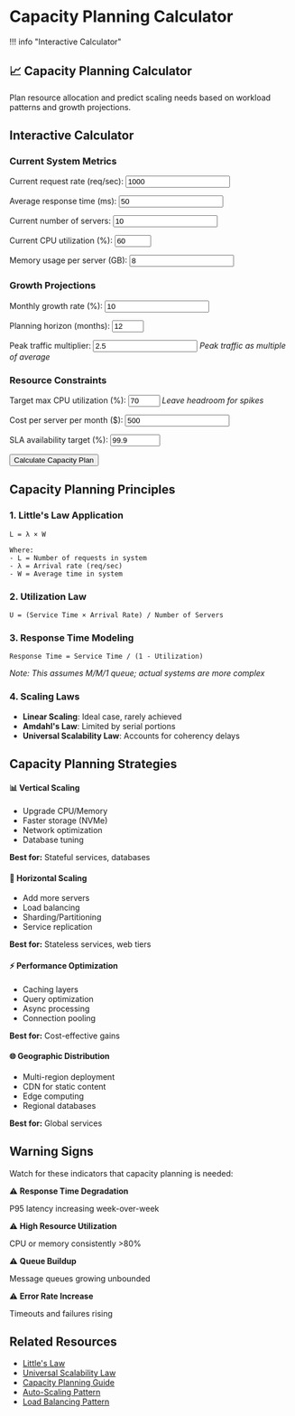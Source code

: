 # Capacity Planning Calculator

!!! info "Interactive Calculator"
 <h2>📈 Capacity Planning Calculator</h2>
<p>Plan resource allocation and predict scaling needs based on workload patterns and growth projections.</p>

## Interactive Calculator

<div class="calculator-tool">
<form id="capacityCalc">

### Current System Metrics

<label for="currentRPS">Current request rate (req/sec):</label>
<input type="number" id="currentRPS" value="1000" min="0" step="100">



<label for="avgResponseTime">Average response time (ms):</label>
<input type="number" id="avgResponseTime" value="50" min="1" step="10">



<label for="currentServers">Current number of servers:</label>
<input type="number" id="currentServers" value="10" min="1" step="1">



<label for="cpuUtilization">Current CPU utilization (%):</label>
<input type="number" id="cpuUtilization" value="60" min="0" max="100" step="5">



<label for="memoryUsageGB">Memory usage per server (GB):</label>
<input type="number" id="memoryUsageGB" value="8" min="0" step="1">


### Growth Projections

<label for="growthRate">Monthly growth rate (%):</label>
<input type="number" id="growthRate" value="10" min="0" step="1">



<label for="planningHorizon">Planning horizon (months):</label>
<input type="number" id="planningHorizon" value="12" min="1" max="36" step="1">



<label for="peakMultiplier">Peak traffic multiplier:</label>
<input type="number" id="peakMultiplier" value="2.5" min="1" step="0.1">
*Peak traffic as multiple of average*


### Resource Constraints

<label for="maxCPU">Target max CPU utilization (%):</label>
<input type="number" id="maxCPU" value="70" min="10" max="90" step="5">
*Leave headroom for spikes*



<label for="serverCost">Cost per server per month ($):</label>
<input type="number" id="serverCost" value="500" min="0" step="50">



<label for="slaTarget">SLA availability target (%):</label>
<input type="number" id="slaTarget" value="99.9" min="90" max="99.999" step="0.1">


<button type="button" onclick="calculateCapacity()" class="calc-button">Calculate Capacity Plan</button>
</form>

<div id="results" class="results-panel">
<!-- Results will appear here -->
</div>

## Capacity Planning Principles

### 1. Little's Law Application
```
L = λ × W

Where:
- L = Number of requests in system
- λ = Arrival rate (req/sec)
- W = Average time in system
```

### 2. Utilization Law
```
U = (Service Time × Arrival Rate) / Number of Servers
```

### 3. Response Time Modeling
```
Response Time = Service Time / (1 - Utilization)
```
*Note: This assumes M/M/1 queue; actual systems are more complex*

### 4. Scaling Laws
- **Linear Scaling**: Ideal case, rarely achieved
- **Amdahl's Law**: Limited by serial portions
- **Universal Scalability Law**: Accounts for coherency delays

## Capacity Planning Strategies

<div class="strategy-card">
<h4>📊 Vertical Scaling</h4>
<ul>
<li>Upgrade CPU/Memory</li>
<li>Faster storage (NVMe)</li>
<li>Network optimization</li>
<li>Database tuning</li>
</ul>
<p><strong>Best for:</strong> Stateful services, databases</p>

<h4>🔄 Horizontal Scaling</h4>
<ul>
<li>Add more servers</li>
<li>Load balancing</li>
<li>Sharding/Partitioning</li>
<li>Service replication</li>
</ul>
<p><strong>Best for:</strong> Stateless services, web tiers</p>

<h4>⚡ Performance Optimization</h4>
<ul>
<li>Caching layers</li>
<li>Query optimization</li>
<li>Async processing</li>
<li>Connection pooling</li>
</ul>
<p><strong>Best for:</strong> Cost-effective gains</p>

<h4>🌐 Geographic Distribution</h4>
<ul>
<li>Multi-region deployment</li>
<li>CDN for static content</li>
<li>Edge computing</li>
<li>Regional databases</li>
</ul>
<p><strong>Best for:</strong> Global services</p>
</div>

## Warning Signs

Watch for these indicators that capacity planning is needed:

<div class="warning-item">
<span class="warning-icon">⚠️</span>
<strong>Response Time Degradation</strong>
<p>P95 latency increasing week-over-week</p>

<span class="warning-icon">⚠️</span>
<strong>High Resource Utilization</strong>
<p>CPU or memory consistently >80%</p>

<span class="warning-icon">⚠️</span>
<strong>Queue Buildup</strong>
<p>Message queues growing unbounded</p>

<span class="warning-icon">⚠️</span>
<strong>Error Rate Increase</strong>
<p>Timeouts and failures rising</p>
</div>

## Related Resources

- [Little's Law](quantitative/littles-law)
- [Universal Scalability Law](quantitative/universal-scalability)
- [Capacity Planning Guide](quantitative/capacity-planning)
- [Auto-Scaling Pattern](../../../pattern-library/auto-scaling)
- [Load Balancing Pattern](../../../pattern-library/load-balancing)

<script>
// Enhanced capacity calculator with input validation and real-time updates
let capacityChart = null;

function validateCapacityInputs() {
 const inputs = {
 currentRPS: { value: parseFloat(document.getElementById('currentRPS').value), min: 1, max: 1000000, name: 'Request rate' },
 avgResponseTime: { value: parseFloat(document.getElementById('avgResponseTime').value), min: 1, max: 10000, name: 'Response time' },
 currentServers: { value: parseInt(document.getElementById('currentServers').value), min: 1, max: 10000, name: 'Current servers' },
 cpuUtilization: { value: parseFloat(document.getElementById('cpuUtilization').value), min: 0, max: 100, name: 'CPU utilization' },
 memoryUsageGB: { value: parseFloat(document.getElementById('memoryUsageGB').value), min: 0.1, max: 1000, name: 'Memory usage' },
 growthRate: { value: parseFloat(document.getElementById('growthRate').value), min: 0, max: 100, name: 'Growth rate' },
 planningHorizon: { value: parseInt(document.getElementById('planningHorizon').value), min: 1, max: 36, name: 'Planning horizon' },
 peakMultiplier: { value: parseFloat(document.getElementById('peakMultiplier').value), min: 1, max: 10, name: 'Peak multiplier' },
 maxCPU: { value: parseFloat(document.getElementById('maxCPU').value), min: 10, max: 90, name: 'Max CPU target' },
 serverCost: { value: parseFloat(document.getElementById('serverCost').value), min: 0, max: 100000, name: 'Server cost' },
 slaTarget: { value: parseFloat(document.getElementById('slaTarget').value), min: 90, max: 99.999, name: 'SLA target' }
 };
 
 const errors = [];
 
 for (const [key, input] of Object.entries(inputs)) {
 if (isNaN(input.value)) {
 errors.push(`${input.name} must be a number`);
 } else if (input.value < input.min || input.value > input.max) {
 errors.push(`${input.name} must be between ${input.min} and ${input.max}`);
 }
 }
 
 return { valid: errors.length === 0, errors, inputs };
}

function calculateCapacity() {
 // Validate inputs
 const validation = validateCapacityInputs();
 if (!validation.valid) {
 displayCapacityErrors(validation.errors);
 return;
 }
 
 const inputs = validation.inputs;
 const growthRate = inputs.growthRate.value / 100;
 
 // Calculate current metrics
 const currentCapacityRPS = inputs.currentRPS.value / (inputs.cpuUtilization.value / 100);
 const rpsPerServer = currentCapacityRPS / inputs.currentServers.value;
 
 // Calculate memory constraints
 const totalMemoryGB = inputs.memoryUsageGB.value * inputs.currentServers.value;
 const memoryPerRPS = totalMemoryGB / inputs.currentRPS.value;
 
 // Project growth with advanced modeling
 let projections = [];
 let cumulativeCost = 0;
 
 for (let month = 0; month <= inputs.planningHorizon.value; month++) {
 const growthFactor = Math.pow(1 + growthRate, month);
 const projectedRPS = inputs.currentRPS.value * growthFactor;
 const peakRPS = projectedRPS * inputs.peakMultiplier.value;
 
 // Calculate required servers (considering both CPU and memory)
 const cpuBasedServers = Math.ceil((peakRPS / rpsPerServer) / (inputs.maxCPU.value / 100));
 const memoryBasedServers = Math.ceil((peakRPS * memoryPerRPS) / inputs.memoryUsageGB.value);
 const requiredServers = Math.max(cpuBasedServers, memoryBasedServers);
 
 // Calculate costs
 const monthlyCost = requiredServers * inputs.serverCost.value;
 cumulativeCost += monthlyCost;
 
 // Calculate actual utilization
 const cpuUtilization = (peakRPS / (requiredServers * rpsPerServer)) * 100;
 const memoryUtilization = (peakRPS * memoryPerRPS) / (requiredServers * inputs.memoryUsageGB.value) * 100;
 const actualUtilization = Math.max(cpuUtilization, memoryUtilization);
 const headroom = 100 - actualUtilization;
 
 projections.push({
 month: month,
 avgRPS: projectedRPS,
 peakRPS: peakRPS,
 servers: requiredServers,
 cost: monthlyCost,
 cumulativeCost: cumulativeCost,
 cpuUtilization: cpuUtilization,
 memoryUtilization: memoryUtilization,
 utilization: actualUtilization,
 headroom: headroom,
 constraintType: cpuBasedServers > memoryBasedServers ? 'CPU' : 'Memory'
 });
 }
 
 // Calculate availability based on redundancy
 const n = projections[inputs.planningHorizon.value].servers;
 const redundancy = Math.max(1, Math.floor(n * 0.1)); // 10% redundancy
 const availability = calculateAvailability(n, redundancy);
 
 // Prepare data for visualization
 const capacityData = {
 projections: projections,
 currentState: {
 rpsPerServer: rpsPerServer,
 currentCapacityRPS: currentCapacityRPS,
 cpuUtilization: inputs.cpuUtilization.value,
 servers: inputs.currentServers.value,
 headroom: 100 - inputs.cpuUtilization.value
 },
 recommendations: generateCapacityRecommendations(projections, inputs, availability),
 availability: availability,
 redundancy: redundancy
 };
 
 // Display results
 displayCapacityResults(capacityData, inputs);
 
 // Show results panel with animation
 const resultsPanel = document.getElementById('results');
 resultsPanel.style.display = 'block';
 resultsPanel.scrollIntoView({ behavior: 'smooth', block: 'nearest' });
}

function generateCapacityRecommendations(projections, inputs, availability) {
 const recommendations = [];
 
 // Growth rate analysis
 if (inputs.growthRate.value > 15) {
 recommendations.push({
 type: 'warning',
 message: 'High growth rate detected. Consider implementing auto-scaling to handle volatility.'
 });
 }
 
 // Short-term capacity needs
 const sixMonthProjection = projections[Math.min(6, projections.length - 1)];
 if (sixMonthProjection.servers > inputs.currentServers.value * 1.5) {
 recommendations.push({
 type: 'urgent',
 message: `⚠️ Significant scaling needed within 6 months (${sixMonthProjection.servers} servers). Start capacity planning immediately.`
 });
 }
 
 // Utilization analysis
 if (inputs.cpuUtilization.value > 70) {
 recommendations.push({
 type: 'important',
 message: 'Current utilization is high. Consider adding servers proactively to maintain stability.'
 });
 } else if (inputs.cpuUtilization.value < 30) {
 recommendations.push({
 type: 'info',
 message: 'Low utilization detected. You may be over-provisioned and could reduce costs.'
 });
 }
 
 // Availability vs SLA
 if (availability < inputs.slaTarget.value / 100) {
 const additionalServers = Math.ceil(projections[projections.length - 1].servers * 0.15);
 recommendations.push({
 type: 'error',
 message: `Current redundancy insufficient for ${inputs.slaTarget.value}% SLA. Add ${additionalServers} redundant servers.`
 });
 }
 
 // Cost optimization
 const totalCost = projections[projections.length - 1].cumulativeCost;
 const avgMonthlyCost = totalCost / projections.length;
 if (avgMonthlyCost > inputs.serverCost.value * inputs.currentServers.value * 2) {
 recommendations.push({
 type: 'important',
 message: 'Infrastructure costs will more than double. Consider architectural optimizations to reduce server requirements.'
 });
 }
 
 return recommendations;
}

function displayCapacityResults(data, inputs) {
 let resultsHTML = `
 <h3>📊 Capacity Planning Analysis</h3>
 
 <div class="summary-cards-grid">
 <div class="summary-metric-card">
 <div class="metric-icon">⚡
 <div class="metric-value">${data.currentState.rpsPerServer.toFixed(0)}
 RPS per Server
 </div>
 </div>
 <div class="metric-icon">📈
 <div class="metric-value">${data.currentState.currentCapacityRPS.toFixed(0)}
 Max Capacity (RPS)
 </div>
 </div>
 <div class="summary-metric-card ${data.currentState.headroom < 30 ? 'warning' : 'success'}">
 <div class="metric-icon">💨</div>
 <div class="metric-value">${data.currentState.headroom.toFixed(1)}%
 Current Headroom
 </div>
 </div>
 <div class="metric-icon">✅
 <div class="metric-value">${(data.availability * 100).toFixed(3)}%
 Projected Availability
 </div>
 </div>
 </div>
 </div>
 
 <h4>📅 ${inputs.planningHorizon.value}-Month Projection</h4>
 <div class="projection-cards">
 <div class="projection-card growth">
 <div class="card-icon">📈
 <h5>Traffic Growth</h5>
 ${((Math.pow(1 + inputs.growthRate.value / 100, inputs.planningHorizon.value) - 1) * 100).toFixed(0)}%
 <p>From ${inputs.currentRPS.value.toLocaleString()} to ${data.projections[data.projections.length - 1].avgRPS.toFixed(0).toLocaleString()} RPS</p>
 <p class="peak-info">Peak: ${data.projections[data.projections.length - 1].peakRPS.toFixed(0).toLocaleString()} RPS</p>
 </div>
 <div class="card-icon">🖥️
 <h5>Infrastructure Scale</h5>
 ${data.projections[data.projections.length - 1].servers}
 <p>Up from ${inputs.currentServers.value} servers</p>
 <p class="increase">+${((data.projections[data.projections.length - 1].servers / inputs.currentServers.value - 1) * 100).toFixed(0)}% increase</p>
 </div>
 <div class="card-icon">💰
 <h5>Total Investment</h5>
 $${(data.projections[data.projections.length - 1].cumulativeCost / 1000).toFixed(0)}k
 <p>Monthly avg: $${(data.projections[data.projections.length - 1].cost).toLocaleString()}</p>
 <p class="roi">Per server: $${inputs.serverCost.value}</p>
 </div>
 </div>
 </div>
 
 !!! info
 <div class="chart-container">
 <h4>📊 Capacity Growth Timeline</h4>
 <canvas id="capacityChart" width="800" height="400"></canvas>
 !!! info
 <h4>💵 Cost Projection</h4>
 <canvas id="costChart" width="800" height="300"></canvas>
 </div>
 
 !!! info
 <h4>💡 Strategic Recommendations</h4>
 <div class="recommendations-grid">
 `;
 
 // Add intelligent recommendations
 data.recommendations.forEach(rec => {
 resultsHTML += `
 <div class="recommendation-card ${rec.type}">
 <div class="rec-icon">${rec.type === 'urgent' ? '🚨' : rec.type === 'error' ? '❌' : rec.type === 'warning' ? '⚠️' : rec.type === 'important' ? '📌' : 'ℹ️'}
 ${rec.message}
 </div>
 `;
 });
 
 resultsHTML += `
 </div>
 </div>
 
 <h4>🗺️ Scaling Roadmap</h4>
 <div class="timeline">
 <div class="timeline-item immediate">
 <div class="timeline-marker">Now
 <h5>Quick Wins</h5>
 <ul>
 <li>Optimize queries & indexes</li>
 <li>Enable compression</li>
 <li>Tune connection pools</li>
 </ul>
 <div class="impact">10-20% improvement
 </div>
 </div>
 <div class="timeline-marker">1-3 mo
 <h5>Tactical Improvements</h5>
 <ul>
 <li>Implement caching layer</li>
 <li>Add read replicas</li>
 <li>Enable auto-scaling</li>
 </ul>
 <div class="impact">30-50% capacity gain
 </div>
 </div>
 <div class="timeline-marker">3-6 mo
 <h5>Strategic Scaling</h5>
 <ul>
 <li>Horizontal partitioning</li>
 <li>Microservices split</li>
 <li>CDN deployment</li>
 </ul>
 <div class="impact">2-5x capacity
 </div>
 </div>
 <div class="timeline-marker">6-12 mo
 <h5>Architecture Evolution</h5>
 <ul>
 <li>Event-driven design</li>
 <li>Serverless migration</li>
 <li>Global distribution</li>
 </ul>
 <div class="impact">10x+ scalability
 </div>
 </div>
 </div>
 </div>
 
 <h4>📋 Detailed Monthly Projections</h4>
 <div class="projection-table-container">
 <table class="projection-table responsive-table">
 <thead>
 <tr>
 <th>Month</th>
 <th>Avg RPS</th>
 <th>Peak RPS</th>
 <th>Servers</th>
 <th>CPU %</th>
 <th>Memory %</th>
 <th>Monthly Cost</th>
 <th>Constraint</th>
 </tr>
 </thead>
 <tbody>
 `;
 
 // Show key milestone months
 const milestones = [0, 3, 6, 12, 18, 24, data.projections.length - 1];
 milestones.forEach(month => {
 if (month < data.projections.length) {
 const proj = data.projections[month];
 resultsHTML += `
 <tr class="${proj.utilization > 80 ? 'high-util' : ''}">
 <td data-label="Month">${month}</td>
 <td data-label="Avg RPS">${proj.avgRPS.toFixed(0).toLocaleString()}</td>
 <td data-label="Peak RPS">${proj.peakRPS.toFixed(0).toLocaleString()}</td>
 <td data-label="Servers">${proj.servers}</td>
 <td data-label="CPU %">${proj.cpuUtilization.toFixed(1)}%</td>
 <td data-label="Memory %">${proj.memoryUtilization.toFixed(1)}%</td>
 <td data-label="Monthly Cost">$${proj.cost.toLocaleString()}</td>
 <td data-label="Constraint"><span class="constraint-badge ${proj.constraintType.toLowerCase()}">${proj.constraintType}</span></td>
 </tr>
 `;
 }
 });
 
 resultsHTML += `
 </tbody>
 </table>
 </div>
 `;
 
 document.getElementById('results').innerHTML = resultsHTML;
 
 // Draw interactive charts
 drawCapacityChart(data.projections);
 drawCostChart(data.projections);
}

function displayCapacityErrors(errors) {
 let errorHTML = '!!! info
 <h4>⚠️ Input Validation Errors</h4><ul>';
 errors.forEach(error => {
 errorHTML += `<li>${error}</li>`;
 });
 errorHTML += '</ul>';
 
 const resultsDiv = document.getElementById('results');
 resultsDiv.innerHTML = errorHTML;
 resultsDiv.style.display = 'block';
}

function calculateAvailability(servers, redundancy) {
 // Simplified availability calculation
 const serverAvailability = 0.99; // 99% per server
 const requiredServers = servers - redundancy;
 
 // Probability that at least requiredServers are available
 let availability = 0;
 for (let k = requiredServers; k <= servers; k++) {
 availability += binomial(servers, k) * 
 Math.pow(serverAvailability, k) * 
 Math.pow(1 - serverAvailability, servers - k);
 }
 
 return availability;
}

function binomial(n, k) {
 return factorial(n) / (factorial(k) * factorial(n - k));
}

function factorial(n) {
 if (n <= 1) return 1;
 return n * factorial(n - 1);
}

function drawCapacityChart(projections) {
 const canvas = document.getElementById('capacityChart');
 if (!canvas) return;
 
 const ctx = canvas.getContext('2d');
 const width = canvas.width;
 const height = canvas.height;
 const padding = 60;
 
 // Clear canvas
 ctx.clearRect(0, 0, width, height);
 
 // Find max values for scaling
 const maxServers = Math.max(...projections.map(p => p.servers));
 const maxRPS = Math.max(...projections.map(p => p.peakRPS));
 const maxUtil = 100;
 
 // Draw grid lines
 ctx.strokeStyle = '#e0e0e0';
 ctx.lineWidth = 1;
 for (let i = 0; i <= 10; i++) {
 const y = padding + (i / 10) * (height - 2 * padding);
 ctx.beginPath();
 ctx.moveTo(padding, y);
 ctx.lineTo(width - padding, y);
 ctx.stroke();
 }
 
 // Draw axes
 ctx.strokeStyle = '#666';
 ctx.lineWidth = 2;
 ctx.beginPath();
 ctx.moveTo(padding, padding);
 ctx.lineTo(padding, height - padding);
 ctx.lineTo(width - padding, height - padding);
 ctx.stroke();
 
 // Draw server count line
 ctx.strokeStyle = '#5448C8';
 ctx.lineWidth = 3;
 ctx.beginPath();
 projections.forEach((p, i) => {
 const x = padding + (i / (projections.length - 1)) * (width - 2 * padding);
 const y = height - padding - (p.servers / maxServers) * (height - 2 * padding);
 if (i === 0) ctx.moveTo(x, y);
 else ctx.lineTo(x, y);
 
 // Draw data points
 ctx.fillStyle = '#5448C8';
 ctx.beginPath();
 ctx.arc(x, y, 4, 0, 2 * Math.PI);
 ctx.fill();
 });
 ctx.stroke();
 
 // Draw RPS line
 ctx.strokeStyle = '#00BCD4';
 ctx.lineWidth = 3;
 ctx.beginPath();
 projections.forEach((p, i) => {
 const x = padding + (i / (projections.length - 1)) * (width - 2 * padding);
 const y = height - padding - (p.peakRPS / maxRPS) * (height - 2 * padding);
 if (i === 0) ctx.moveTo(x, y);
 else ctx.lineTo(x, y);
 });
 ctx.stroke();
 
 // Draw utilization line
 ctx.strokeStyle = '#FF9800';
 ctx.lineWidth = 2;
 ctx.setLineDash([5, 5]);
 ctx.beginPath();
 projections.forEach((p, i) => {
 const x = padding + (i / (projections.length - 1)) * (width - 2 * padding);
 const y = height - padding - (p.utilization / maxUtil) * (height - 2 * padding);
 if (i === 0) ctx.moveTo(x, y);
 else ctx.lineTo(x, y);
 });
 ctx.stroke();
 ctx.setLineDash([]);
 
 // Draw labels
 ctx.fillStyle = '#333';
 ctx.font = '14px sans-serif';
 ctx.textAlign = 'center';
 ctx.fillText('Months', width / 2, height - 20);
 
 // Y-axis labels
 ctx.textAlign = 'right';
 ctx.font = '12px sans-serif';
 for (let i = 0; i <= 5; i++) {
 const y = height - padding - (i / 5) * (height - 2 * padding);
 ctx.fillText(`${Math.round(maxServers * i / 5)}`, padding - 10, y + 4);
 }
 
 // Legend
 const legendX = width - 200;
 const legendY = padding;
 
 ctx.fillStyle = '#5448C8';
 ctx.fillRect(legendX, legendY, 20, 3);
 ctx.fillStyle = '#333';
 ctx.textAlign = 'left';
 ctx.fillText('Servers', legendX + 30, legendY + 5);
 
 ctx.fillStyle = '#00BCD4';
 ctx.fillRect(legendX, legendY + 20, 20, 3);
 ctx.fillStyle = '#333';
 ctx.fillText('Peak RPS', legendX + 30, legendY + 25);
 
 ctx.strokeStyle = '#FF9800';
 ctx.setLineDash([5, 5]);
 ctx.beginPath();
 ctx.moveTo(legendX, legendY + 42);
 ctx.lineTo(legendX + 20, legendY + 42);
 ctx.stroke();
 ctx.setLineDash([]);
 ctx.fillStyle = '#333';
 ctx.fillText('Utilization %', legendX + 30, legendY + 45);
 
 // Title
 ctx.font = 'bold 16px sans-serif';
 ctx.fillStyle = '#333';
 ctx.textAlign = 'center';
 ctx.fillText('Infrastructure Growth Projection', width / 2, 30);
}

function drawCostChart(projections) {
 const canvas = document.getElementById('costChart');
 if (!canvas) return;
 
 const ctx = canvas.getContext('2d');
 const width = canvas.width;
 const height = canvas.height;
 const padding = 60;
 
 // Clear canvas
 ctx.clearRect(0, 0, width, height);
 
 const maxCost = Math.max(...projections.map(p => p.cost));
 const maxCumulative = projections[projections.length - 1].cumulativeCost;
 
 // Draw axes
 ctx.strokeStyle = '#666';
 ctx.lineWidth = 2;
 ctx.beginPath();
 ctx.moveTo(padding, padding);
 ctx.lineTo(padding, height - padding);
 ctx.lineTo(width - padding, height - padding);
 ctx.stroke();
 
 // Draw monthly cost bars
 const barWidth = (width - 2 * padding) / projections.length - 5;
 projections.forEach((p, i) => {
 const x = padding + i * ((width - 2 * padding) / projections.length) + 2.5;
 const barHeight = (p.cost / maxCost) * (height - 2 * padding);
 const y = height - padding - barHeight;
 
 // Draw bar
 const gradient = ctx.createLinearGradient(0, y, 0, height - padding);
 gradient.addColorStop(0, '#4CAF50');
 gradient.addColorStop(1, '#2E7D32');
 ctx.fillStyle = gradient;
 ctx.fillRect(x, y, barWidth, barHeight);
 
 // Add cost label on significant months
 if (i % Math.ceil(projections.length / 6) === 0) {
 ctx.fillStyle = '#333';
 ctx.font = '10px sans-serif';
 ctx.textAlign = 'center';
 ctx.fillText(`$${(p.cost / 1000).toFixed(0)}k`, x + barWidth / 2, y - 5);
 }
 });
 
 // Draw cumulative cost line
 ctx.strokeStyle = '#F44336';
 ctx.lineWidth = 3;
 ctx.beginPath();
 projections.forEach((p, i) => {
 const x = padding + (i / (projections.length - 1)) * (width - 2 * padding);
 const y = height - padding - (p.cumulativeCost / maxCumulative) * (height - 2 * padding);
 if (i === 0) ctx.moveTo(x, y);
 else ctx.lineTo(x, y);
 });
 ctx.stroke();
 
 // Labels
 ctx.fillStyle = '#333';
 ctx.font = '12px sans-serif';
 ctx.textAlign = 'center';
 ctx.fillText('Months', width / 2, height - 20);
 
 // Title
 ctx.font = 'bold 16px sans-serif';
 ctx.textAlign = 'center';
 ctx.fillText('Cost Projection Analysis', width / 2, 30);
}

// Add real-time input validation
document.addEventListener('DOMContentLoaded', function() {
 const inputs = document.querySelectorAll('input[type="number"]');
 inputs.forEach(input => {
 input.addEventListener('input', function() {
 const value = parseFloat(this.value);
 const min = parseFloat(this.min);
 const max = parseFloat(this.max);
 
 if (isNaN(value) || value < min || value > max) {
 this.style.borderColor = '#ff6b6b';
 } else {
 this.style.borderColor = '#51cf66';
 }
 });
 });
});
</script>

</div>